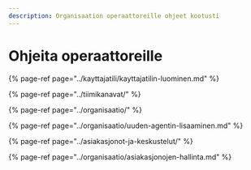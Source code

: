 ```yaml
---
description: Organisaation operaattoreille ohjeet kootusti
---
```


# Ohjeita operaattoreille

{% page-ref page="../kayttajatili/kayttajatilin-luominen.md" %}

{% page-ref page="../tiimikanavat/" %}

{% page-ref page="../organisaatio/" %}

{% page-ref page="../organisaatio/uuden-agentin-lisaaminen.md" %}

{% page-ref page="../asiakasjonot-ja-keskustelut/" %}

{% page-ref page="../organisaatio/asiakasjonojen-hallinta.md" %}

